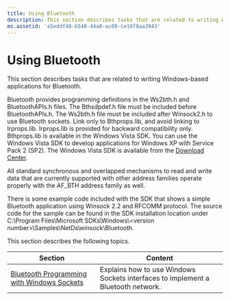 ```yaml
---
title: Using Bluetooth
description: This section describes tasks that are related to writing Windows-based applications for Bluetooth.
ms.assetid: 'a5eddf48-b548-44a8-ac09-ce16f8aa3943'
---
```


# Using Bluetooth

This section describes tasks that are related to writing Windows-based applications for Bluetooth.

Bluetooth provides programming definitions in the Ws2bth.h and BluetoothAPIs.h files. The Bthsdpdef.h file must be included before BluetoothAPIs.h. The Ws2bth.h file must be included after Winsock2.h to use Bluetooth sockets. Link only to Bthprops.lib, and avoid linking to Irprops.lib. Irprops.lib is provided for backward compatibility only. Bthprops.lib is available in the Windows Vista SDK. You can use the Windows Vista SDK to develop applications for Windows XP with Service Pack 2 (SP2). The Windows Vista SDK is available from the [Download Center](http://go.microsoft.com/fwlink/p/?linkid=64674).

All standard synchronous and overlapped mechanisms to read and write data that are currently supported with other address families operate properly with the AF\_BTH address family as well.

There is some example code included with the SDK that shows a simple Bluetooth application using Winsock 2.2 and RFCOMM protocol. The source code for the sample can be found in the SDK installation location under C:\\Program Files\\Microsoft SDKs\\Windows\\&lt;version number&gt;\\Samples\\NetDs\\winsock\\Bluetooth.

This section describes the following topics.



| Section                                                                                      | Content                                                                          |
|----------------------------------------------------------------------------------------------|----------------------------------------------------------------------------------|
| [Bluetooth Programming with Windows Sockets](bluetooth-programming-with-windows-sockets.md) | Explains how to use Windows Sockets interfaces to implement a Bluetooth network. |



 

 

 




